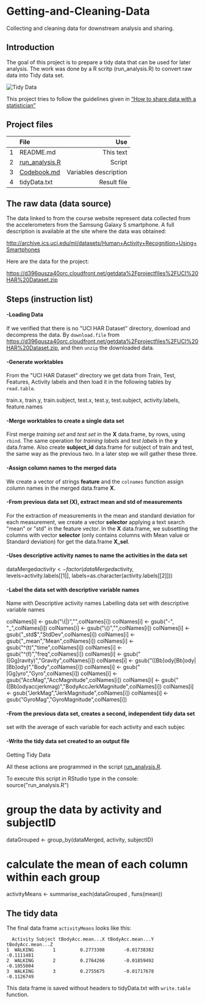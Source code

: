 # Getting-and-Cleaning-Data
Collecting and cleaning data for downstream analysis and sharing.

## Introduction
The goal of this project is to prepare a tidy data that can be used for later analysis. 
The work was done by a R scritp (run_analysis.R) to convert raw data into Tidy data set.

![Tidy Data](https://cloud.githubusercontent.com/assets/6483001/7684670/3141045e-fd88-11e4-9b0c-5a9232842fc3.PNG)

This project tries to follow the guidelines given in  [“How to share data with a statistician”](https://github.com/jtleek/datasharing)

## Project files
|  | File  | Use |
|:-:|:--------       | -----:   |
| 1 | README.md      |This text |
| 2 | [run_analysis.R](https://github.com/gidago/Getting-and-Cleaning-Data/blob/master/run_analysis.R) |Script   |
| 3 | [Codebook.md](https://github.com/gidago/Getting-and-Cleaning-Data/blob/master/Codebook.md) |Variables description |
| 4 | tidyData.txt   |Result file |

## The raw data (data source)
The data linked to from the course website represent data collected from the accelerometers from the Samsung Galaxy S smartphone. A full description is available at the site where the data was obtained:

http://archive.ics.uci.edu/ml/datasets/Human+Activity+Recognition+Using+Smartphones

Here are the data for the project:

https://d396qusza40orc.cloudfront.net/getdata%2Fprojectfiles%2FUCI%20HAR%20Dataset.zip

## Steps (instruction list)

#### -Loading Data
If we verified that there is no "UCI HAR Dataset" directory, download and decompress the data.
By `download.file` from  https://d396qusza40orc.cloudfront.net/getdata%2Fprojectfiles%2FUCI%20HAR%20Dataset.zip, and then `unzip` the downloaded data.

#### -Generate worktables
From the "UCI HAR Dataset" directory we get data from Train, Test, Features, Activity labels and then load it in the following tables by `read.table`.

train.x, train.y, train.subject, test.x, test.y, test.subject, activity.labels, feature.names

#### -Merge worktables to create a single data set

First merge *training set* and *test set* in the **X** data.frame, by rows, using `rbind`.
The same operation for *training labels* and *test labels* in the **y** data.frame.
Also create **subject_id** data.frame for subject of train and test, the same way as the previous two.
In a later step we will gather these three.

#### -Assign column names to the merged data

We create a vector of strings **feature** and the `colnames` function assign column names in the merged data.frame **X**.

#### -From previous data set (X), extract mean and std of measurements

For the extraction of measurements in the mean and standard deviation for each measurement, we create a vector **selector** applying a text search "mean" or "std" in the feature vector.
In the **X** data.frame, we subsetting the columns with vector **selector** (only contains columns with Mean value or Standard deviation) for get the data.frame **X_sel**.

#### -Uses descriptive activity names to name the activities in the data set

dataMerged$activity <- factor(dataMerged$activity, levels=activity.labels[[1]],
labels=as.character(activity.labels[[2]]))

#### -Label the data set with descriptive variable names


Name with Descriptive activity names
Labelling data set with descriptive variable names

colNames[i] <- gsub("\\(|)","",colNames[i])
colNames[i] <- gsub("-", "_",colNames[i])
colNames[i] <- gsub("\\()","",colNames[i])
colNames[i] <- gsub("_std$","StdDev",colNames[i])
colNames[i] <- gsub("_mean","Mean",colNames[i])
colNames[i] <- gsub("^(t)","time",colNames[i])
colNames[i] <- gsub("^(f)","freq",colNames[i])
colNames[i] <- gsub("([Gg]ravity)","Gravity",colNames[i])
colNames[i] <- gsub("([Bb]ody[Bb]ody|[Bb]ody)","Body",colNames[i])
colNames[i] <- gsub("[Gg]yro","Gyro",colNames[i])
colNames[i] <- gsub("AccMag","AccMagnitude",colNames[i])
colNames[i] <- gsub("([Bb]odyaccjerkmag)","BodyAccJerkMagnitude",colNames[i])
colNames[i] <- gsub("JerkMag","JerkMagnitude",colNames[i])
colNames[i] <- gsub("GyroMag","GyroMagnitude",colNames[i])

#### -From the previous data set, creates a second, independent tidy data set
 
 set with the average of each variable for each activity and each subjec


#### -Write the tidy data set created to an output file
Getting Tidy Data 

All these actions are programmed in the script [run_analysis.R](https://github.com/gidago/Getting-and-Cleaning-Data/blob/master/run_analysis.R).

To execute this script in RStudio type in the console: source("run_analysis.R")
# group the data by activity and subjectID
dataGrouped <- group_by(dataMerged, activity, subjectID)
# calculate the mean of each column within each group
activityMeans <- summarise_each(dataGrouped , funs(mean))


## The tidy data 

The final data frame `activityMeans` looks like this:

      Activity Subject tBodyAcc.mean...X tBodyAcc.mean...Y tBodyAcc.mean...Z
    1  WALKING       1         0.2773308       -0.01738382        -0.1111481
    2  WALKING       2         0.2764266       -0.01859492        -0.1055004
    3  WALKING       3         0.2755675       -0.01717678        -0.1126749

This data frame is saved without headers to tidyData.txt with `write.table` function.

